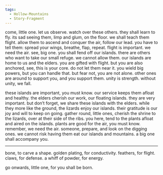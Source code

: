 ```yaml
---
tags:
  - Hollow-Mountains
  - Story-Fragment
---
```

come, little one. let us observe.  watch over these others. they shall learn to fly. its sad seeing them, limp and glum, on the floor.
we shall teach them flight. allow them to ascend and conquer the air, follow our lead. you have to tell them: spread your wings, breathe, flap, repeat. flight is important. we need the air. 
see, big one. you shall fend off our islands. there are others who want to take our small refuge. we cannot allow them. our islands are home to us and the elders. 
you are gifted with flight. but you are also anchored, see, this is your core. do not let them near it. you wield big powers, but you can handle that. 
but fear not, you are not alone. other ones are around to support you, and you support them. unity is strength. without unity, we fall.

these islands are important, you must know. our service keeps them afloat and healthy. the elders cherish our work, our floating islands. they are very important. but don’t forget, we share these islands with the elders. while they more like the ground, the lizards enjoy our islands. their gratitude is our joy and will to keep on going.
gather round, little ones, cherish the shrine to the lizards, over at their side of the ribs. you here, tend to the plants afloat and aired on the islands. plants are good for the air, you must know. remember, we need the air. someone, prepare, and look on the digging ones. we cannot risk having them eat our islands and mountains. a big one shall accompany you. 

*** 

bone, to carve a shape.
golden plating, for conductivity. 
feathers, for flight. 
claws, for defense. 
a whiff of powder, for energy. 

go onwards, little one, for you shall be born.

